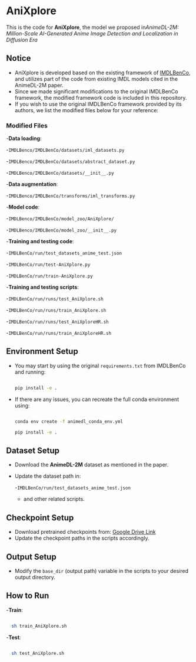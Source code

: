 
# AniXplore

This is the code for **AniXplore**, the model we proposed in*AnimeDL-2M: Million-Scale AI-Generated Anime Image Detection and Localization in Diffusion Era*

## Notice

- AniXplore is developed based on the existing framework of [IMDLBenCo](https://github.com/scu-zjz/IMDLBenCo), and utilizes part of the code from existing IMDL models cited in the AnimeDL-2M paper.
- Since we made significant modifications to the original IMDLBenCo framework, the modified framework code is included in this repository.
- If you wish to use the original IMDLBenCo framework provided by its authors, we list the modified files below for your reference:

### Modified Files

-**Data loading**:

  -`IMDLBenco/IMDLBenCo/datasets/iml_datasets.py`

  -`IMDLBenco/IMDLBenCo/datasets/abstract_dataset.py`

  -`IMDLBenco/IMDLBenCo/datasets/__init__.py`

-**Data augmentation**:

  -`IMDLBenco/IMDLBenCo/transforms/iml_transforms.py`

-**Model code**:

  -`IMDLBenco/IMDLBenCo/model_zoo/AniXplore/`

  -`IMDLBenco/IMDLBenCo/model_zoo/__init__.py`

-**Training and testing code**:

  -`IMDLBenCo/run/test_datasets_anime_test.json`

  -`IMDLBenCo/run/test-AniXplore.py`

  -`IMDLBenCo/run/train-AniXplore.py`

-**Training and testing scripts**:

  -`IMDLBenCo/run/runs/test_AniXplore.sh`

  -`IMDLBenCo/run/runs/train_AniXplore.sh`

  -`IMDLBenCo/run/runs/test_AniXploreHR.sh`

  -`IMDLBenCo/run/runs/train_AniXploreHR.sh`

## Environment Setup

- You may start by using the original `requirements.txt` from IMDLBenCo and running:

  ```bash

  pip install -e .

  ```
- If there are any issues, you can recreate the full conda environment using:

  ```bash

  conda env create -f animedl_conda_env.yml

  pip install -e .

  ```

## Dataset Setup

- Download the **AnimeDL-2M** dataset as mentioned in the paper.
- Update the dataset path in:

  -`IMDLBenCo/run/test_datasets_anime_test.json`

  - and other related scripts.

## Checkpoint Setup

- Download pretrained checkpoints from: [Google Drive Link](https://drive.google.com/drive/folders/1HQWMh0SSOL1rWTNgbTdS8Jokm-Imq0CQ?usp=sharing)
- Update the checkpoint paths in the scripts accordingly.

## Output Setup

- Modify the `base_dir` (output path) variable in the scripts to your desired output directory.

## How to Run

-**Train**:

```bash

  sh train_AniXplore.sh

```

-**Test**:

```bash

  sh test_AniXplore.sh

```
